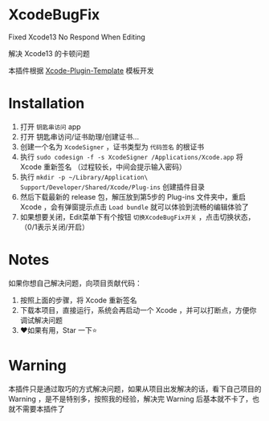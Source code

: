 # XcodeBugFix
Fixed Xcode13 No Respond When Editing

解决 Xcode13 的卡顿问题

本插件根据 [Xcode-Plugin-Template](https://github.com/doge1024/Xcode-Plugin-Template) 模板开发

# Installation

1. 打开 `钥匙串访问` app
2. 打开 钥匙串访问/证书助理/创建证书...
3. 创建一个名为 `XcodeSigner` ，证书类型为 `代码签名` 的根证书
4. 执行 `sudo codesign -f -s XcodeSigner /Applications/Xcode.app` 将 Xcode 重新签名 （过程较长，中间会提示输入密码）
5. 执行 `mkdir -p ~/Library/Application\ Support/Developer/Shared/Xcode/Plug-ins` 创建插件目录
6. 然后下载最新的 release 包，解压放到第5步的 Plug-ins 文件夹中，重启 Xcode ，会有弹窗提示点击 `Load bundle` 就可以体验到流畅的编辑体验了
7. 如果想要关闭，Edit菜单下有个按钮 `切换XcodeBugFix开关` ，点击切换状态，（0/1表示关闭/开启）

# Notes

如果你想自己解决问题，向项目贡献代码：
1. 按照上面的步骤，将 Xcode 重新签名
2. 下载本项目，直接运行，系统会再启动一个 Xcode ，并可以打断点，方便你调试解决问题
3. ❤️如果有用，Star 一下⭐️ 

# Warning

本插件只是通过取巧的方式解决问题，如果从项目出发解决的话，看下自己项目的 Warning ，是不是特别多，按照我的经验，解决完 Warning 后基本就不卡了，也就不需要本插件了

